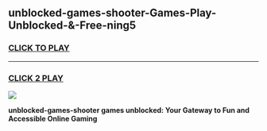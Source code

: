 
## unblocked-games-shooter-Games-Play-Unblocked-&-Free-ning5
<h3>
<a href="https://premium76.site?title=unblocked-games-shooter&ref=24A">CLICK TO PLAY</a></h3>
<hr>

<h3>
<a href="https://premium76.site?title=unblocked-games-shooter&ref=24A">CLICK 2 PLAY</a>
  
</h3>

<a href="https://premium76.site?title=unblocked-games-shooter&ref=24A"><img src="https://clearcache.store/games.png"></a>


**unblocked-games-shooter games unblocked: Your Gateway to Fun and Accessible Online Gaming**
